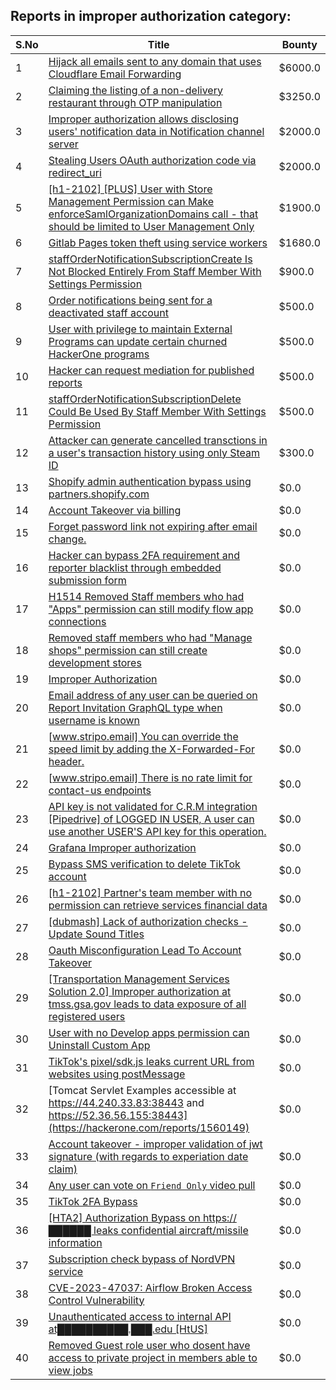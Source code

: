 ## Reports in improper authorization category:
| S.No | Title | Bounty |
| ---- | ----- | ------ |
| 1 | [Hijack all emails sent to any domain that uses Cloudflare Email Forwarding](https://hackerone.com/reports/1419341) | $6000.0 |
| 2 | [Claiming the listing of a non-delivery restaurant through OTP manipulation](https://hackerone.com/reports/1330529) | $3250.0 |
| 3 | [Improper authorization allows disclosing users' notification data in Notification channel server](https://hackerone.com/reports/1314162) | $2000.0 |
| 4 | [Stealing Users OAuth authorization code via redirect_uri](https://hackerone.com/reports/1861974) | $2000.0 |
| 5 | [[h1-2102] [PLUS] User with Store Management Permission can Make enforceSamlOrganizationDomains call - that should be limited to User Management Only](https://hackerone.com/reports/1084939) | $1900.0 |
| 6 | [Gitlab Pages token theft using service workers](https://hackerone.com/reports/1439552) | $1680.0 |
| 7 | [staffOrderNotificationSubscriptionCreate Is Not Blocked Entirely From Staff Member With Settings Permission](https://hackerone.com/reports/1102652) | $900.0 |
| 8 | [Order notifications being sent for a deactivated staff account](https://hackerone.com/reports/331223) | $500.0 |
| 9 | [User with privilege to maintain External Programs can update certain churned HackerOne programs](https://hackerone.com/reports/411930) | $500.0 |
| 10 | [Hacker can request mediation for published reports](https://hackerone.com/reports/412988) | $500.0 |
| 11 | [staffOrderNotificationSubscriptionDelete Could Be Used By Staff Member With Settings Permission](https://hackerone.com/reports/1102660) | $500.0 |
| 12 | [Attacker can generate cancelled transctions in a user's transaction history using only Steam ID](https://hackerone.com/reports/1021776) | $300.0 |
| 13 | [Shopify admin authentication bypass using partners.shopify.com](https://hackerone.com/reports/270981) | $0.0 |
| 14 | [Account Takeover via billing](https://hackerone.com/reports/394329) | $0.0 |
| 15 | [Forget password link not expiring after email change.](https://hackerone.com/reports/411337) | $0.0 |
| 16 | [Hacker can bypass 2FA requirement and reporter blacklist through embedded submission form](https://hackerone.com/reports/418767) | $0.0 |
| 17 | [H1514 Removed Staff members who had "Apps" permission can still modify flow app connections](https://hackerone.com/reports/416983) | $0.0 |
| 18 | [Removed staff members who had "Manage shops" permission can still create development stores](https://hackerone.com/reports/254588) | $0.0 |
| 19 | [Improper Authorization](https://hackerone.com/reports/751299) | $0.0 |
| 20 | [Email address of any user can be queried on Report Invitation GraphQL type when username is known](https://hackerone.com/reports/792927) | $0.0 |
| 21 | [[www.stripo.email] You can override the speed limit by adding the X-Forwarded-For header.](https://hackerone.com/reports/855013) | $0.0 |
| 22 | [[www.stripo.email] There is no rate limit for contact-us endpoints](https://hackerone.com/reports/856305) | $0.0 |
| 23 | [API key is not validated for C.R.M integration [Pipedrive] of LOGGED IN USER, A user can use another USER'S API key for this operation.](https://hackerone.com/reports/962033) | $0.0 |
| 24 | [Grafana Improper authorization ](https://hackerone.com/reports/802011) | $0.0 |
| 25 | [Bypass SMS verification to delete TikTok account](https://hackerone.com/reports/964467) | $0.0 |
| 26 | [[h1-2102] Partner's team member with no permission can retrieve services financial data](https://hackerone.com/reports/1091380) | $0.0 |
| 27 | [[dubmash] Lack of authorization checks - Update Sound Titles](https://hackerone.com/reports/1102365) | $0.0 |
| 28 | [Oauth Misconfiguration Lead To Account Takeover](https://hackerone.com/reports/1212374) | $0.0 |
| 29 | [[Transportation Management Services Solution 2.0] Improper authorization at  tmss.gsa.gov leads to data exposure of all registered users](https://hackerone.com/reports/1175980) | $0.0 |
| 30 | [User with no Develop apps permission can Uninstall Custom App](https://hackerone.com/reports/1466855) | $0.0 |
| 31 | [TikTok's pixel/sdk.js leaks current URL from websites using postMessage](https://hackerone.com/reports/1598749) | $0.0 |
| 32 | [Tomcat Servlet Examples accessible at https://44.240.33.83:38443 and https://52.36.56.155:38443](https://hackerone.com/reports/1560149) | $0.0 |
| 33 | [Account takeover - improper validation of jwt signature (with regards  to experiation date claim)](https://hackerone.com/reports/1760403) | $0.0 |
| 34 | [Any user can vote on `Friend Only` video pull](https://hackerone.com/reports/1793940) | $0.0 |
| 35 | [TikTok 2FA Bypass](https://hackerone.com/reports/1247108) | $0.0 |
| 36 | [[HTA2] Authorization Bypass on https://██████ leaks confidential aircraft/missile information](https://hackerone.com/reports/736391) | $0.0 |
| 37 | [Subscription check bypass of NordVPN service ](https://hackerone.com/reports/2012443) | $0.0 |
| 38 | [CVE-2023-47037: Airflow Broken Access Control Vulnerability](https://hackerone.com/reports/2249299) | $0.0 |
| 39 | [Unauthenticated access to internal API at██████████.███.edu  [HtUS]](https://hackerone.com/reports/1627980) | $0.0 |
| 40 | [Removed Guest role user who dosent have access to private project in members able to view jobs ](https://hackerone.com/reports/2668302) | $0.0 |